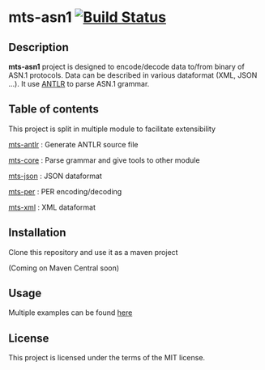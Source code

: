 # mts-asn1 [![Build Status](https://travis-ci.org/ericsson-mts/mts-asn1.svg?branch=master)](https://travis-ci.org/ericsson-mts/mts-asn1)

## Description

**mts-asn1** project is designed to encode/decode data to/from binary of ASN.1 protocols. Data can be described in various 
dataformat (XML, JSON ...). It use [ANTLR](https://www.antlr.org/) to parse ASN.1 grammar. 

## Table of contents

This project is split in multiple module to facilitate extensibility

[mts-antlr]() : Generate ANTLR source file 

[mts-core]() : Parse grammar and give tools to other module

[mts-json]() : JSON dataformat

[mts-per]() : PER encoding/decoding

[mts-xml]() : XML dataformat

## Installation

Clone this repository and use it as a maven project

(Coming on Maven Central soon)

## Usage

Multiple examples can be found [here](https://github.com/ericsson-mts/mts-asn1/tree/master/mts-asn1-per/src/test/java/com/ericsson/mts/asn1) 

## License

This project is licensed under the terms of the MIT license.
